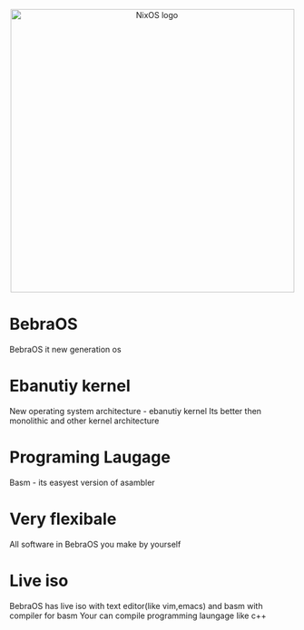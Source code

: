 <p align="center">
  <a href="https://sun9-87.userapi.com/impg/Thzgsm0AjGOjRBY6priTubuQYllVktVUuT43Sw/BXnZUhbkpjs.jpg?size=1920x1080&quality=96&sign=3765403675994a6a504a79f4b6ef5f5c&type=album"><img src="https://sun9-87.userapi.com/impg/Thzgsm0AjGOjRBY6priTubuQYllVktVUuT43Sw/BXnZUhbkpjs.jpg?size=1920x1080&quality=96&sign=3765403675994a6a504a79f4b6ef5f5c&type=album" width="500px" alt="NixOS logo" /></a>
</p>

# BebraOS
BebraOS it new generation os
# Ebanutiy kernel
New operating system architecture - ebanutiy kernel
Its better then monolithic and other kernel architecture
# Programing Laugage
Basm - its easyest version of asambler
# Very flexibale
All software in BebraOS you make by yourself
# Live iso
BebraOS has live iso with text editor(like vim,emacs) and basm with compiler for basm 
Your can compile programming laungage like c++ 
